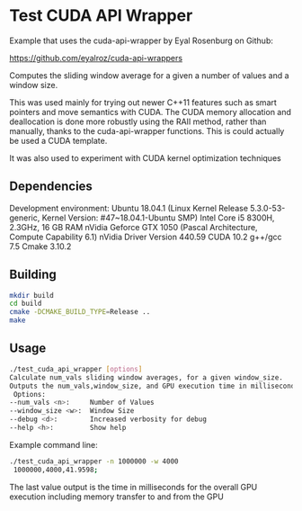 # Test CUDA API Wrapper

Example that uses the cuda-api-wrapper by Eyal Rosenburg on Github:<br>
 
https://github.com/eyalroz/cuda-api-wrappers

Computes the sliding window average for a given a number of values and a window size.

This was used mainly for trying out newer C++11 features such as smart pointers and move semantics with CUDA. 
The CUDA memory allocation and deallocation is done more robustly 
using the RAII method, rather than manually, thanks to the cuda-api-wrapper functions. 
This is could actually be used a CUDA template.

It was also used to experiment with CUDA kernel optimization techniques

## Dependencies

Development environment:
Ubuntu 18.04.1 (Linux Kernel Release 5.3.0-53-generic, Kernel Version: #47~18.04.1-Ubuntu SMP)
Intel Core i5 8300H, 2.3GHz, 16 GB RAM
nVidia Geforce GTX 1050 (Pascal Architecture, Compute Capability 6.1)
nVidia Driver Version 440.59
CUDA 10.2
g++/gcc 7.5
Cmake 3.10.2

## Building

```bash
mkdir build
cd build
cmake -DCMAKE_BUILD_TYPE=Release ..
make
```

## Usage

```bash
./test_cuda_api_wrapper [options]
Calculate num_vals sliding window averages, for a given window_size.
Outputs the num_vals,window_size, and GPU execution time in milliseconds
 Options:
--num_vals <n>:     Number of Values
--window_size <w>:  Window Size
--debug <d>:        Increased verbosity for debug
--help <h>:         Show help
```

Example command line:

```bash
./test_cuda_api_wrapper -n 1000000 -w 4000
 1000000,4000,41.9598;
```

The last value output is the time in milliseconds for the overall GPU execution including memory transfer to and from the GPU

